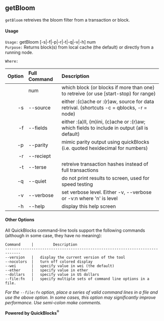 ## getBloom

`getBloom` retreives the bloom filter from a transaction or block.

#### Usage

`Usage:`    getBloom [-s|-f|-p|-r|-t|-q|-v|-h] num  
`Purpose:`  Returns block(s) from local cache (the default) or directly from a running node.
             
`Where:`  

| Option | Full Command | Description |
| -------: | :------- | :------- |
|  | num | which block (or blocks if more than one) to retreive (or use [start-stop) for range) |
| -s | --source | either :(c)ache or :(r)aw, source for data retrival. (shortcuts -c = qblocks, -r = node) |
| -f | --fields | either :(a)ll, (m)ini, (c)ache or :(r)aw; which fields to include in output (all is default) |
| -p | --parity | mimic parity output using quickBlocks (i.e. quoted hexidecimal for numbers) |
| -r | --reciept |  |
| -t | --terse | retreive transaction hashes instead of full transactions |
| -q | --quiet | do not print results to screen, used for speed testing |
| -v | --verbose | set verbose level. Either -v, --verbose or -v:n where 'n' is level |
| -h | --help | display this help screen |

#### Other Options

All QuickBlocks command-line tools support the following commands (although in some case, they have no meaning):

    Command     |         Description
    -----------------------------------------------------------------------------
    --version   |   display the current version of the tool
    --nocolors  |   turn off colored display
    --wei       |   specify value in wei (the default)
    --ether     |   specify value in ether
    --dollars   |   specify value in US dollars
    --file:fn   |   specify multiple sets of command line options in a file.

*For the `--file:fn` option, place a series of valid command lines in a file and use the above option. In some cases, this option may significantly improve performance. Use semi-colon make comments.*

**Powered by QuickBlocks<sup>&reg;</sup>**


